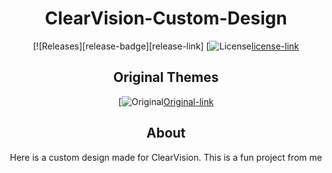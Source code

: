 [releses-badge]: https://img.shields.io/badge/Themes-1-orange
[releses-link]: https://github.com/PaulzocktHD19/ClearVision-Custom-Design/releases
[license-badge]: https://img.shields.io/github/license/PaulzocktHD19/ClearVision-Custom-Design
[license-link]: https://github.com/PaulzocktHD19/ClearVision-Custom-Design/blob/master/LICENSE
[Original-badge]: https://img.shields.io/badge/Original-ClearVison-green
[Original-link]: https://github.com/ClearVision/ClearVision-v6

<div align="center">

# ClearVision-Custom-Design

[![Releases][release-badge][release-link]
[![License][license-badge][license-link]

</div>

<div align="center">

## Original Themes

[![Original][Original-badge][Original-link]

</div>

<div align="center">

## About

Here is a custom design made for ClearVision. This is a fun project from me

</div>

